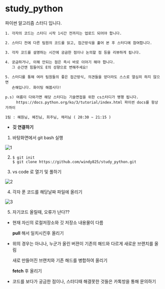 # study_python
파이썬 알고리즘 스터디 입니다.

```
1. 각자의 코드는 스터디 시작 1시간 전까지는 업로드 되어야 합니다.

2. 스터디 전에 다른 팀원의 코드를 읽고, 접근방식을 훑어 본 후 스터디에 참여합니다.

3. 각자 코드를 설명하는 시간에 궁금한 점이나 논의할 점 등을 리뷰하게 됩니다.

4. 궁금하거나, 이해 안되는 점은 즉시 바로 이야기 해야 합니다.
   그 순간엔 힘들어도 E의 성향으로 변해주세요!
   
5. 스터디를 통해 여러 팀원들의 좋은 접근방식, 의견들을 얻더라도 스스로 열심히 하지 않으면
   손해입니다. 화이팅 해봅시다!
   
p.s) 여름이 다와가면 해당 스터디는 기술면접을 위한 cs스터디가 병행 됩니다.
     https://docs.python.org/ko/3/tutorial/index.html 파이썬 docs를 항상 가까이 
```

```
1팀 : 혜원님, 혜진님, 희주님, 채리님 ( 20:30 ~ 21:15 )
```







- **깃 연결하기**

1. 바탕화면에서 git bash 실행

![1](https://user-images.githubusercontent.com/89068148/151975386-1ff7b054-d20d-4b3a-a2ad-9b5a8a626c0e.png)


2. 
   ```
   $ git init  
   $ git clone https://github.com/windy825/study_python.git
   ```



3. vs code 로 열기 및 풀하기

![2](https://user-images.githubusercontent.com/89068148/151975412-661a2e66-37ab-4e25-a14b-69b6537befd9.png)





4. 각자 푼 코드를 해당날짜 파일에 올리기

![3](https://user-images.githubusercontent.com/89068148/151975422-d45c54df-50e5-4c05-aeeb-25f43f615b25.png)




5.  자기코드 올릴때, 오류가 난다??

   - 현재 자신의 로컬저장소와 깃 저장소 내용물이 다름

     **pull** 해서 일치시킨후 올리기

   - 위의 경우는 아니나, 누군가 올린 버젼이 기존의 해드와 다르게 새로운 브랜치를 올림

     새로  만들어진 브랜치와 기존 해드를 병합하여 올리기

     **fetch** 후 올리기





- 코드를 보다가 궁금한 점이나, 스터디때 해결못한 것들은 카톡방을 통해 문의하기
